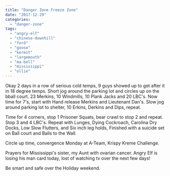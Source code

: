```yaml
---
title: "Danger Zone Freeze Zone"
date: "2017-12-29"
categories: 
  - "danger-zone"
tags: 
  - "angry-elf"
  - "chinese-downhill"
  - "ford"
  - "goose"
  - "kermit"
  - "largemouth"
  - "ma-bell"
  - "mississippi"
  - "ollie"
---
```


Okay 2 days in a row of serious cold temps, 9 guys showed up to get after it in 18 degree temps. Short jog around the parking lot and circles up on the bball court. 23 Merkins, 10 Windmills, 10 Plank Jacks and 20 LBC's. Now time for 7's, start with Hand release Merkins and Lieutenant Dan's. Slow jog around parking lot to shelter, 10 Erkins, Derkins and Dips, repeat.

Time for 4 corners, stop 1 Prisoner Squats, bear crawl to stop 2 and repeat. Stop 3 and 4 LBC's. Repeat with Lunges, Dying Cockroach, Carolina Dry Docks, Low Slow Flutters, and Six inch leg holds, Finished with a suicide set on Ball court and Balls to the Wall.

Circle up time, convergence Monday at A-Team, Krispy Kreme Challenge.

Prayers for Mississippi's sister, my Aunt with ovarian cancer. Angry Elf is losing his man card today, lost of watching tv over the next few days!

Be smart and safe over the Holiday weekend.

